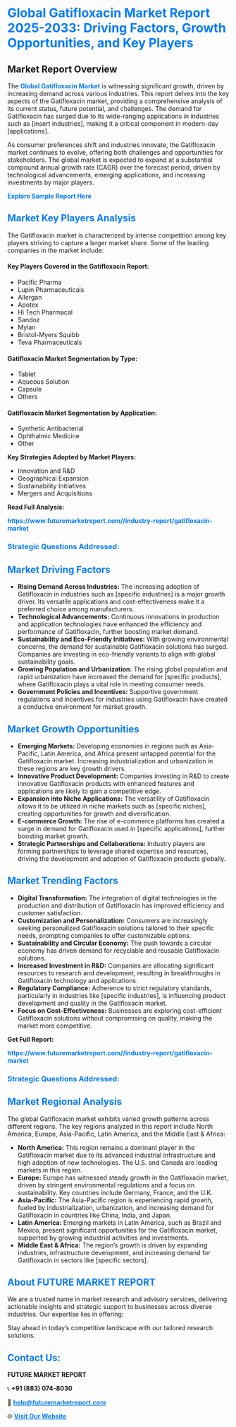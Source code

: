 <h1 style="color: #007BFF;">Global Gatifloxacin Market Report 2025-2033: Driving Factors, Growth Opportunities, and Key Players</h1>

<section id="overview">
<h2>Market Report Overview</h2>
<p>The <a href="https://www.futuremarketreport.com//industry-report/gatifloxacin-market" style="color: #007BFF; text-decoration: none;"><strong>Global Gatifloxacin Market</strong></a> is witnessing significant growth, driven by increasing demand across various industries. This report delves into the key aspects of the Gatifloxacin market, providing a comprehensive analysis of its current status, future potential, and challenges. The demand for Gatifloxacin has surged due to its wide-ranging applications in industries such as [insert industries], making it a critical component in modern-day [applications].</p>
<p>As consumer preferences shift and industries innovate, the Gatifloxacin market continues to evolve, offering both challenges and opportunities for stakeholders. The global market is expected to expand at a substantial compound annual growth rate (CAGR) over the forecast period, driven by technological advancements, emerging applications, and increasing investments by major players.</p>
</section>

<section id="overview">
<p><a href="https://www.futuremarketreport.com//request-sample/reportId=78426" style="color: #007BFF; text-decoration: none;"><strong>Explore Sample Report Here</strong></a></p>
</section>

<section id="key-players">
<h2 style="color: #007BFF;">Market Key Players Analysis</h2>
<p>The Gatifloxacin market is characterized by intense competition among key players striving to capture a larger market share. Some of the leading companies in the market include:</p>
<h4>Key Players Covered in the Gatifloxacin Report:</h4>
<ul><li>Pacific Pharma</li><li>Lupin Pharmaceuticals</li><li>Allergan</li><li>Apotex</li><li>Hi Tech Pharmacal</li><li>Sandoz</li><li>Mylan</li><li>Bristol-Myers Squibb</li><li>Teva Pharmaceuticals</li></ul>
<h4>Gatifloxacin Market Segmentation by Type:</h4>
<ul><li>Tablet</li><li>Aqueous Solution</li><li>Capsule</li><li>Others</li></ul>

<h4>Gatifloxacin Market Segmentation by Application:</h4>
<ul><li>Synthetic Antibacterial</li><li>Ophthalmic Medicine</li><li>Other</li></ul>
<p><strong>Key Strategies Adopted by Market Players:</strong></p>
<ul>
<li>Innovation and R&D</li>
<li>Geographical Expansion</li>
<li>Sustainability Initiatives</li>
<li>Mergers and Acquisitions</li>
</ul>
</section>

<section>
<p><strong>Read Full Analysis: </strong></p><a href="https://www.futuremarketreport.com//industry-report/gatifloxacin-market" style="color: #007BFF; text-decoration: none;"><strong>https://www.futuremarketreport.com//industry-report/gatifloxacin-market</strong></a>
<h3 style="color: #007BFF;">Strategic Questions Addressed:</h3>
</section>

<section id="driving-factors">
<h2 style="color: #007BFF;">Market Driving Factors</h2>
<ul>
<li><strong>Rising Demand Across Industries:</strong> The increasing adoption of Gatifloxacin in industries such as [specific industries] is a major growth driver. Its versatile applications and cost-effectiveness make it a preferred choice among manufacturers.</li>
<li><strong>Technological Advancements:</strong> Continuous innovations in production and application technologies have enhanced the efficiency and performance of Gatifloxacin, further boosting market demand.</li>
<li><strong>Sustainability and Eco-Friendly Initiatives:</strong> With growing environmental concerns, the demand for sustainable Gatifloxacin solutions has surged. Companies are investing in eco-friendly variants to align with global sustainability goals.</li>
<li><strong>Growing Population and Urbanization:</strong> The rising global population and rapid urbanization have increased the demand for [specific products], where Gatifloxacin plays a vital role in meeting consumer needs.</li>
<li><strong>Government Policies and Incentives:</strong> Supportive government regulations and incentives for industries using Gatifloxacin have created a conducive environment for market growth.</li>
</ul>
</section>

<section id="growth-opportunities">
<h2 style="color: #007BFF;">Market Growth Opportunities</h2>
<ul>
<li><strong>Emerging Markets:</strong> Developing economies in regions such as Asia-Pacific, Latin America, and Africa present untapped potential for the Gatifloxacin market. Increasing industrialization and urbanization in these regions are key growth drivers.</li>
<li><strong>Innovative Product Development:</strong> Companies investing in R&D to create innovative Gatifloxacin products with enhanced features and applications are likely to gain a competitive edge.</li>
<li><strong>Expansion into Niche Applications:</strong> The versatility of Gatifloxacin allows it to be utilized in niche markets such as [specific niches], creating opportunities for growth and diversification.</li>
<li><strong>E-commerce Growth:</strong> The rise of e-commerce platforms has created a surge in demand for Gatifloxacin used in [specific applications], further boosting market growth.</li>
<li><strong>Strategic Partnerships and Collaborations:</strong> Industry players are forming partnerships to leverage shared expertise and resources, driving the development and adoption of Gatifloxacin products globally.</li>
</ul>
</section>

<section id="trending-factors">
<h2 style="color: #007BFF;">Market Trending Factors</h2>
<ul>
<li><strong>Digital Transformation:</strong> The integration of digital technologies in the production and distribution of Gatifloxacin has improved efficiency and customer satisfaction.</li>
<li><strong>Customization and Personalization:</strong> Consumers are increasingly seeking personalized Gatifloxacin solutions tailored to their specific needs, prompting companies to offer customizable options.</li>
<li><strong>Sustainability and Circular Economy:</strong> The push towards a circular economy has driven demand for recyclable and reusable Gatifloxacin solutions.</li>
<li><strong>Increased Investment in R&D:</strong> Companies are allocating significant resources to research and development, resulting in breakthroughs in Gatifloxacin technology and applications.</li>
<li><strong>Regulatory Compliance:</strong> Adherence to strict regulatory standards, particularly in industries like [specific industries], is influencing product development and quality in the Gatifloxacin market.</li>
<li><strong>Focus on Cost-Effectiveness:</strong> Businesses are exploring cost-efficient Gatifloxacin solutions without compromising on quality, making the market more competitive.</li>
</ul>
</section>

<section>
<p><strong>Get Full Report: </strong></p><a href="https://www.futuremarketreport.com//industry-report/gatifloxacin-market" style="color: #007BFF; text-decoration: none;"><strong>https://www.futuremarketreport.com//industry-report/gatifloxacin-market</strong></a>
<h3 style="color: #007BFF;">Strategic Questions Addressed:</h3>
</section>


<section id="regional-analysis">
<h2 style="color: #007BFF;">Market Regional Analysis</h2>
<p>The global Gatifloxacin market exhibits varied growth patterns across different regions. The key regions analyzed in this report include North America, Europe, Asia-Pacific, Latin America, and the Middle East & Africa:</p>
<ul>
<li><strong>North America:</strong> This region remains a dominant player in the Gatifloxacin market due to its advanced industrial infrastructure and high adoption of new technologies. The U.S. and Canada are leading markets in this region.</li>
<li><strong>Europe:</strong> Europe has witnessed steady growth in the Gatifloxacin market, driven by stringent environmental regulations and a focus on sustainability. Key countries include Germany, France, and the U.K.</li>
<li><strong>Asia-Pacific:</strong> The Asia-Pacific region is experiencing rapid growth, fueled by industrialization, urbanization, and increasing demand for Gatifloxacin in countries like China, India, and Japan.</li>
<li><strong>Latin America:</strong> Emerging markets in Latin America, such as Brazil and Mexico, present significant opportunities for the Gatifloxacin market, supported by growing industrial activities and investments.</li>
<li><strong>Middle East & Africa:</strong> The region’s growth is driven by expanding industries, infrastructure development, and increasing demand for Gatifloxacin in sectors like [specific sectors].</li>
</ul>
</section>

<footer>
<h2 style="color: #007BFF;">About FUTURE MARKET REPORT</h2>
<p>We are a trusted name in market research and advisory services, delivering actionable insights and strategic support to businesses across diverse industries. Our expertise lies in offering:</p>

<p>Stay ahead in today’s competitive landscape with our tailored research solutions.</p>

<h2 style="color: #007BFF;">Contact Us:</h2>
<p><strong>FUTURE MARKET REPORT</strong></p>
<p>📞 <strong>+91 (883) 074-8030</strong></p>
<p>📧 <strong><a href="mailto:help@futuremarketreport.com" style="color: #007BFF;">help@futuremarketreport.com</a></strong></p>
<p>🌐 <strong><a href="https://www.futuremarketreport.com/" style="color: #007BFF;">Visit Our Website</a></strong></p>
</footer>